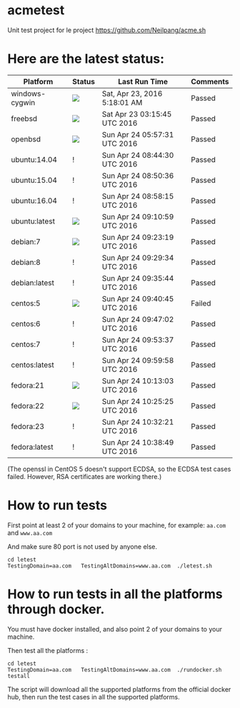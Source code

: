 # acmetest
Unit test project for le project https://github.com/Neilpang/acme.sh



# Here are the latest status:

| Platform | Status| Last Run Time| Comments|
-----------|-------|--------------|---------|
|windows-cygwin| ![](https://cdn.rawgit.com/Neilpang/acmetest/master/status/windows-cygwin.svg?1461388681)| Sat, Apr 23, 2016  5:18:01 AM| Passed |
|freebsd| ![](https://cdn.rawgit.com/Neilpang/acmetest/master/status/freebsd.svg?1461381345)| Sat Apr 23 03:15:45 UTC 2016| Passed |
|openbsd| ![](https://cdn.rawgit.com/Neilpang/acmetest/master/status/openbsd.svg?1461477451)| Sun Apr 24 05:57:31 UTC 2016| Passed |
|ubuntu:14.04| \![](https://cdn.rawgit.com/Neilpang/letest/master/status/ubuntu-14.04.svg?1461487470)| Sun Apr 24 08:44:30 UTC 2016| Passed |
|ubuntu:15.04| \![](https://cdn.rawgit.com/Neilpang/letest/master/status/ubuntu-15.04.svg?1461487836)| Sun Apr 24 08:50:36 UTC 2016| Passed |
|ubuntu:16.04| \![](https://cdn.rawgit.com/Neilpang/letest/master/status/ubuntu-16.04.svg?1461488295)| Sun Apr 24 08:58:15 UTC 2016| Passed |
|ubuntu:latest| ![](https://cdn.rawgit.com/Neilpang/letest/master/status/ubuntu-latest.svg?1461489059)| Sun Apr 24 09:10:59 UTC 2016| Passed |
|debian:7| ![](https://cdn.rawgit.com/Neilpang/letest/master/status/debian-7.svg?1461489799)| Sun Apr 24 09:23:19 UTC 2016| Passed |
|debian:8| \![](https://cdn.rawgit.com/Neilpang/letest/master/status/debian-8.svg?1461490174)| Sun Apr 24 09:29:34 UTC 2016| Passed |
|debian:latest| \![](https://cdn.rawgit.com/Neilpang/letest/master/status/debian-latest.svg?1461490544)| Sun Apr 24 09:35:44 UTC 2016| Passed |
|centos:5| ![](https://cdn.rawgit.com/Neilpang/letest/master/status/centos-5.svg?1461490845)| Sun Apr 24 09:40:45 UTC 2016| Failed |
|centos:6| \![](https://cdn.rawgit.com/Neilpang/letest/master/status/centos-6.svg?1461491222)| Sun Apr 24 09:47:02 UTC 2016| Passed |
|centos:7| \![](https://cdn.rawgit.com/Neilpang/letest/master/status/centos-7.svg?1461491617)| Sun Apr 24 09:53:37 UTC 2016| Passed |
|centos:latest| \![](https://cdn.rawgit.com/Neilpang/letest/master/status/centos-latest.svg?1461491998)| Sun Apr 24 09:59:58 UTC 2016| Passed |
|fedora:21| ![](https://cdn.rawgit.com/Neilpang/letest/master/status/fedora-21.svg?1461492783)| Sun Apr 24 10:13:03 UTC 2016| Passed |
|fedora:22| ![](https://cdn.rawgit.com/Neilpang/letest/master/status/fedora-22.svg?1461493525)| Sun Apr 24 10:25:25 UTC 2016| Passed |
|fedora:23| \![](https://cdn.rawgit.com/Neilpang/letest/master/status/fedora-23.svg?1461493941)| Sun Apr 24 10:32:21 UTC 2016| Passed |
|fedora:latest| \![](https://cdn.rawgit.com/Neilpang/letest/master/status/fedora-latest.svg?1461494329)| Sun Apr 24 10:38:49 UTC 2016| Passed |
(The openssl in CentOS 5 doesn't support ECDSA, so the ECDSA test cases failed. However, RSA certificates are working there.)

# How to run tests

First point at least 2 of your domains to your machine, 
for example: `aa.com` and `www.aa.com`

And make sure 80 port is not used by anyone else.

```
cd letest
TestingDomain=aa.com   TestingAltDomains=www.aa.com  ./letest.sh
```

# How to run tests in all the platforms through docker.

You must have docker installed, and also point 2 of your domains to your machine.

Then test all the platforms :

```
cd letest
TestingDomain=aa.com   TestingAltDomains=www.aa.com  ./rundocker.sh  testall
```

The script will download all the supported platforms from the official docker hub, then run the test cases in all the supported platforms.






